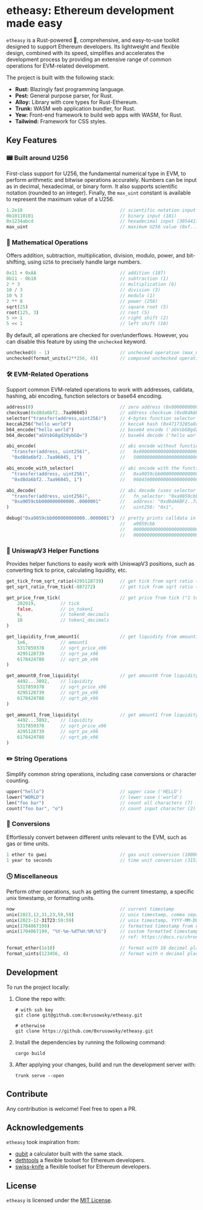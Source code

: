 # etheasy: Ethereum development made easy

`etheasy` is a Rust-powered 🦀, comprehensive, and easy-to-use toolkit designed to support Ethereum developers. Its lightweight and flexible design, combined with its speed, simplifies and accelerates the development process by providing an extensive range of common operations for EVM-related development.

The project is built with the following stack:

- **Rust:** Blazingly fast programming language.
- **Pest:** General purpose parser, for Rust.
- **Alloy:** Library with core types for Rust-Ethereum.
- **Trunk:** WASM web application bundler, for Rust.
- **Yew:** Front-end framework to build web apps with WASM, for Rust.
- **Tailwind:** Framework for CSS styles.

## Key Features

### 📟 Built around U256

First-class support for U256, the fundamental numerical type in EVM, to perform arithmetic and bitwise operations accurately. Numbers can be input as in decimal, hexadecimal, or binary form. It also supports scientific notation (rounded to an integer). Finally, the `max_uint` constant is available to represent the maximum value of a U256.

```rs
1.2e18                                    // scientific notation input (1200000)
0b10110101                                // binary input (181)
0x1234abcd                                // hexadecimal input (305441741)
max_uint                                  // maximum U256 value (0xf...f)
```

### 🔢 Mathematical Operations

Offers addition, subtraction, multiplication, division, modulo, power, and bit-shifting, using `U256` to precisely handle large numbers.

```rs
0x11 + 0xAA                               // addition (187)
0b11 - 0b10                               // subtraction (1)
2 * 3                                     // multiplication (6)
10 / 3                                    // division (3)
10 % 3                                    // modulo (1)
2 ** 8                                    // power (256)
sqrt(25)                                  // square root (5)
root(125, 3)                              // root (5)
5 >> 1                                    // right shift (2)
5 << 1                                    // left shift (10)
```

By default, all operations are checked for over/underflows. However, you can disable this feature by using the `unchecked` keyword.

```rs
unchecked(0 - 1)                          // unchecked operation (max_uint)
unchecked(format_units(2**256, 4))        // composed unchecked operation ('0.0000')
```

### 🛠️ EVM-Related Operations

Support common EVM-related operations to work with addresses, calldata, hashing, abi encoding, function selectors or base64 encoding.

```rs
address(0)                                // zero address (0x0000000000000000000000000000000000000000)
checksum(0xd8da6bf2..7aa96045)            // address checksum (0xd8dA6BF2..7aA96045)
selector("transfer(address,uint256)")     // 4-bytes function selector (0xa9059cbb)
keccak256("hello world")                  // keccak hash (0x47173285a8d7341e5e972fc677286384f802f8ef42a5ec5f03bbfa254cb01fad)
b64_encode("hello world")                 // base64 encode ('aGVsbG8gd29ybGQ=')
b64_decode("aGVsbG8gd29ybGQ=")            // base64 decode ('hello world')

abi_encode(                               // abi encode without function selector:
  "transfer(address, uint256)",           //   0x000000000000000000000000d8da6bf26964af9d7eed9e03e53415d37aa9604
  "0xd8da6bf2..7aa96045, 1")              //   50000000000000000000000000000000000000000000000000000000000000001

abi_encode_with_selector(                 // abi encode with the function selector:
  "transfer(address, uint256)",           //   0xa9059cbb000000000000000000000000d8da6bf26964af9d7eed9e03e53415d37aa
  "0xd8da6bf2..7aa96045, 1")              //   960450000000000000000000000000000000000000000000000000000000000000001

abi_decode(                               // abi decode (uses selector of the calldata):
  "transfer(address, uint256)",           //   fn_selector: "0xa9059cbb",
  "0xa9059cbb000000000000..0000001"       //   address: "0xd8dA6BF2..7aA96045",
)                                         //   uint256: "0x1",

debug("0xa9059cbb000000000000..0000001")  // pretty prints calldata in 32-byte words + function selector:
                                          //   a9059cbb
                                          //   000000000000000000000000d8da6bf26964af9d7eed9e03e53415d37aa96045
                                          //   0000000000000000000000000000000000000000000000000000000000000001
```

### 🦄 UniswapV3 Helper Functions

Provides helper functions to easily work with UniswapV3 positions, such as converting tick to price, calculating liquidity, etc.

```rs
get_tick_from_sqrt_ratio(4295128739)      // get tick from sqrt ratio ("-887272")
get_sqrt_ratio_from_tick(-887272)         // get tick from sqrt ratio ("4295128739")

get_price_from_tick(                      // get price from tick ("1 token1 : 1540.921115 token0")
    202919,         // tick
    false,          // in_token1
    6,              // token0_decimals
    18              // token1_decimals
)

get_liquidity_from_amount1(               // get liquidity from amount1 (44928398530981124971653892)
    1e6,            // amount1
    5317859378      // sqrt_price_x96
    4295128739      // sqrt_pa_x96
    6178424788      // sqrt_pb_x96
)

get_amount0_from_liquidity(               // get amount0 from liquidity ()
    4492...3892,    // liquidity
    5317859378      // sqrt_price_x96
    4295128739      // sqrt_pa_x96
    6178424788      // sqrt_pb_x96
)

get_amount1_from_liquidity(               // get amount1 from liquidity ()
    4492...3892,    // liquidity
    5317859378      // sqrt_price_x96
    4295128739      // sqrt_pa_x96
    6178424788      // sqrt_pb_x96
)
```

### ✏️ String Operations

Simplify common string operations, including case conversions or character counting.

```rs
upper("hello")                            // upper case ('HELLO')
lower("WORLD")                            // lower case ('world')
len("foo bar")                            // count all characters (7)
count("foo bar", "o")                     // count input character (2)
```

### 🧮 Conversions

Effortlessly convert between different units relevant to the EVM, such as gas or time units.

```rs
1 ether to gwei                           // gas unit conversion (1000000000)
1 year to seconds                         // time unit conversion (31536000)
```

### 🕓 Miscellaneous

Perform other operations, such as getting the current timestamp, a specific unix timestamp, or formatting units.

```rs
now                                       // current timestamp
unix(2023,12,31,23,59,59)                 // unix timestamp, comma separated (1704067199)
unix(2023-12-31T23:59:59)                 // unix timestamp, YYYY-MM-DDTHH:mm:ss (1704067199)
unix(1704067199)                          // formatted timestamp from unix, ('2023-12-31 23:59:59')
unix(1704067199, "%Y-%m-%dT%H:%M:%S")     // custom formatted timestamp from unix, ('2023-12-31T23:59:59')
                                          // ref: https://docs.rs/chrono/latest/chrono/format/strftime/index.html

format_ether(1e18)                        // format with 18 decimal places ('1.000000000000000000')
format_uints(123456, 4)                   // format with n decimal places ('12.3456')
```

## Development

To run the project locally:

1. Clone the repo with:

   ```
   # with ssh key
   git clone git@github.com:0xrusowsky/etheasy.git

   # otherwise
   git clone https://github.com/0xrusowsky/etheasy.git
   ```

2. Install the dependencies by running the following command:
   ```
   cargo build
   ```
3. After applying your changes, build and run the development server with:
   ```
   trunk serve --open
   ```

## Contribute

Any contribution is welcome! Feel free to open a PR.

## Acknowledgements

`etheasy` took inspiration from:

- [qubit](https://github.com/abhimanyu003/qubit/tree/main) a calculator built with the same stack.
- [dethtools](https://github.com/dethcrypto/dethtools) a flexible toolset for Ethereum developers.
- [swiss-knife](https://github.com/swiss-knife-xyz/swiss-knife) a flexible toolset for Ethereum developers.

## License

`etheasy` is licensed under the [MIT License](LICENSE).
